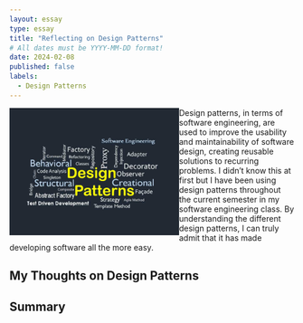 ```yaml
---
layout: essay
type: essay
title: "Reflecting on Design Patterns"
# All dates must be YYYY-MM-DD format!
date: 2024-02-08
published: false
labels:
  - Design Patterns
---
```


<img width="300px" class="rounded float-start pe-4" style="float: left" src="../img/design-patterns.jpg"> 
Design patterns, in terms of software engineering, are used to improve the usability and maintainability of software design, creating reusable solutions to recurring problems. I didn’t know this at first but I have been using design patterns throughout the current semester in my software engineering class. By understanding the different design patterns, I can truly admit that it has made developing software all the more easy. 


## My Thoughts on Design Patterns


## Summary

